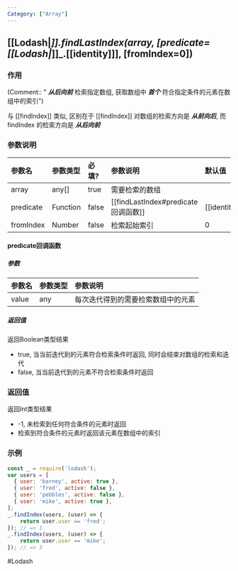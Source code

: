 ```yaml
---
Category: ["Array"]
---
```

## [[Lodash|_]].findLastIndex(array, \[predicate=[[Lodash|_]]_.[[identity]]\], \[fromIndex=0\])
### 作用
(Comment:: " ***从后向前*** 检索指定数组, 获取数组中 ***首个*** 符合指定条件的元素在数组中的索引")

与 [[findIndex]] 类似, 区别在于 [[findIndex]] 对数组的检索方向是 ***从前向后***, 而 findIndex 的检索方向是 ***从后向前***

### 参数说明
| 参数名    | 参数类型 | 必填? | 参数说明       | 默认值       |
|:--------- |:-------- |:----- |:-------------- |:------------ |
| array     | any[]    | true  | 需要检索的数组 |              |
| predicate | Function | false |     [[findLastIndex#predicate回调函数]]           | [[identity]] |
| fromIndex | Number   | false | 检索起始索引   | 0            | 

#### predicate回调函数
##### 参数
| 参数名 | 参数类型 | 参数说明 |
|:--- |:--- |:--- |
| value | any | 每次迭代得到的需要检索数组中的元素 |

##### 返回值
返回Boolean类型结果
- true, 当当前迭代到的元素符合检索条件时返回, 同时会结束对数组的检索和迭代
- false, 当当前迭代到的元素不符合检索条件时返回

### 返回值
返回Int类型结果
- -1, 未检索到任何符合条件的元素时返回
- 检索到符合条件的元素时返回该元素在数组中的索引

### 示例
```javascript
const _ = require('lodash');
var users = [
  { user: 'barney', active: true },
  { user: 'fred', active: false },
  { user: 'pebbles', active: false },
  { user: 'mike', active: true },
];
_.findIndex(users, (user) => {
	return user.user == 'fred';
}); // => 1
_.findIndex(users, (user) => {
	return user.user == 'mike';
}); // => 3
```

#Lodash 
